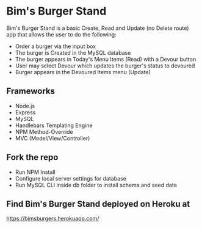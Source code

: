 # Bim's Burger Stand
Bim's Burger Stand is a basic Create, Read and Update (no Delete route) app that allows the user
to do the following:
- Order a burger via the input box
- The burger is Created in the MySQL database
- The burger appears in Today's Menu Items (Read) with a Devour button
- User may select Devour which updates the burger's status to devoured
- Burger appears in the Devoured Items menu (Update)

## Frameworks
- Node.js
- Express
- MySQL
- Handlebars Templating Engine
- NPM Method-Override
- MVC (Model/View/Controller)

## Fork the repo
- Run NPM Install
- Configure local server settings for database
- Run MySQL CLI inside db folder to install schema and seed data

## Find Bim's Burger Stand deployed on Heroku at
https://bimsburgers.herokuapp.com/
